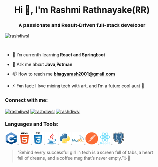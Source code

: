 <h1 align="center">Hi 👋, I'm Rashmi Rathnayake(RR)</h1>
<h3 align="center">A passionate and Result-Driven full-stack developer</h3>

<p align="left"> <img src="https://komarev.com/ghpvc/?username=rashdiwsl&label=Profile%20views&color=0e75b6&style=flat" alt="rashdiwsl" /> </p>

<p align="left"> <a href="https://twitter.com/" target="blank"><img src="https://img.shields.io/twitter/follow/?logo=twitter&style=for-the-badge" alt="" /></a> </p>

- 🌱 I’m currently learning **React and Springboot**

- 💬 Ask me about **Java**,**Potman**

- 📫 How to reach me **bhagyarash2001@gmail.com**
  
- ⚡ Fun fact: I love mixing tech with art, and I’m a future cool aunt 💜


<h3 align="left">Connect with me:</h3>
<p align="left">
<a href="https://www.linkedin.com/in/rashmi-rathnayaka2001/?utm_source=share&utm_campaign=share_via&utm_content=profile&utm_medium=android_apphttps://linkedin.com/in/rashdiwsl" target="blank"><img align="center" src="https://raw.githubusercontent.com/rahuldkjain/github-profile-readme-generator/master/src/images/icons/Social/linked-in-alt.svg" alt="rashdiwsl" height="30" width="40" /></a>
<a href="[https://fb.com/mandeepa de silva](https://web.facebook.com/profile.php?id=100078176471129&rdid=HPYjvklX2wFdw85s&share_url=https%3A%2F%2Fweb.facebook.com%2Fshare%2F1XncB4TcXb%2F%3F_rdc%3D1%26_rdr)" target="blank"><img align="center" src="https://raw.githubusercontent.com/rahuldkjain/github-profile-readme-generator/master/src/images/icons/Social/facebook.svg" alt="rashdiwsl" height="30" width="40" /></a>
<a href="[https://instagram.com/_mandeepa_de_silva_](https://www.instagram.com/rashmi_diw/?igsh=dXdoY3hqcXNjYWUx)" target="blank"><img align="center" src="https://raw.githubusercontent.com/rahuldkjain/github-profile-readme-generator/master/src/images/icons/Social/instagram.svg" alt="rashdiwsl" height="30" width="40" /></a>
</p>

<h3 align="left">Languages and Tools:</h3>

<p align="left">
  <a href="https://www.cplusplus.com/" target="_blank" rel="noreferrer">
    <img src="https://raw.githubusercontent.com/devicons/devicon/master/icons/cplusplus/cplusplus-original.svg" alt="c++" width="40" height="40"/>
  </a>
  <a href="https://www.w3.org/html/" target="_blank" rel="noreferrer">
    <img src="https://raw.githubusercontent.com/devicons/devicon/master/icons/html5/html5-original-wordmark.svg" alt="html5" width="40" height="40"/>
  </a>
  <a href="https://www.w3schools.com/css/" target="_blank" rel="noreferrer">
    <img src="https://raw.githubusercontent.com/devicons/devicon/master/icons/css3/css3-original-wordmark.svg" alt="css3" width="40" height="40"/>
  </a>
  <a href="https://www.java.com" target="_blank" rel="noreferrer">
    <img src="https://raw.githubusercontent.com/devicons/devicon/master/icons/java/java-original.svg" alt="java" width="40" height="40"/>
  </a>
  <a href="https://www.python.org" target="_blank" rel="noreferrer">
    <img src="https://raw.githubusercontent.com/devicons/devicon/master/icons/python/python-original.svg" alt="python" width="40" height="40"/>
  </a>
  <a href="https://www.mysql.com/" target="_blank" rel="noreferrer">
    <img src="https://raw.githubusercontent.com/devicons/devicon/master/icons/mysql/mysql-original-wordmark.svg" alt="mysql" width="40" height="40"/>
  </a>
  <a href="https://www.postman.com/" target="_blank" rel="noreferrer">
    <img src="https://raw.githubusercontent.com/devicons/devicon/master/icons/postman/postman.svg" alt="postman" width="40" height="40"/>
  </a>
  <a href="https://reactjs.org/" target="_blank" rel="noreferrer">
    <img src="https://raw.githubusercontent.com/devicons/devicon/master/icons/react/react-original-wordmark.svg" alt="react" width="40" height="40"/>
  </a>
  <a href="https://www.postgresql.org/" target="_blank" rel="noreferrer">
    <img src="https://raw.githubusercontent.com/devicons/devicon/master/icons/postgresql/postgresql-original.svg" alt="postgresql" width="40" height="40"/>
  </a>
</p>



> “Behind every successful girl in tech is a screen full of tabs, a heart full of dreams, and a coffee mug that’s never empty.”☕💫



